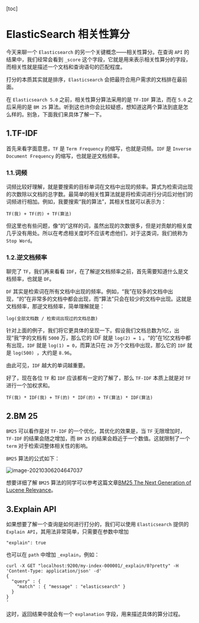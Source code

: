 [toc]



# ElasticSearch 相关性算分

今天来聊一个 `Elasticsearch` 的另一个关键概念——相关性算分。在查询 `API` 的结果中，我们经常会看到 `_score` 这个字段，它就是用来表示相关性算分的字段，而相关性就是描述一个文档和查询语句的匹配程度。

打分的本质其实就是排序，`Elasticsearch` 会把最符合用户需求的文档排在最前面。

在 `Elasticsearch 5.0` 之前，相关性算分算法采用的是 `TF-IDF` 算法，而在 `5.0` 之后采用的是 `BM 25` 算法。听到这也许你会比较疑惑，想知道这两个算法到底是怎么样的。别急，下面我们来具体了解一下。

## 1.TF-IDF

首先来看字面意思，`TF` 是 `Term Frequency` 的缩写，也就是词频。`IDF` 是 `Inverse Document Frequency` 的缩写，也就是逆文档频率。

### 1.1.词频

词频比较好理解，就是要搜索的目标单词在文档中出现的频率。算式为检索词出现的次数除以文档的总字数。最简单的相关性算法就是将检索词进行分词后对他们的词频进行相加。例如，我要搜索“我的算法”，其相关性就可以表示为：

`TF(我) + TF(的) + TF(算法)`

但这里也有些问题，像“的”这样的词，虽然出现的次数很多，但是对贡献的相关度几乎没有用处。所以在考虑相关度时不应该考虑他们，对于这类词，我们统称为 `Stop Word`。

### 1.2.逆文档频率

聊完了 `TF`，我们再来看看 `IDF`，在了解逆文档频率之前，首先需要知道什么是文档频率，也就是 `DF`。

`DF` 其实是检索词在所有文档中出现的频率。例如，“我”在较多的文档中出现，“的”在非常多的文档中都会出现，而“算法”只会在较少的文档中出现。这就是文档频率，那逆文档频率，简单理解就是：

`log(全部文档数 / 检索词出现过的文档总数)`

针对上面的例子，我们将它更具体的呈现一下。假设我们文档总数为1亿，出现“我”字的文档有 `5000` 万，那么它的 IDF 就是 `log(2) = 1` 。“的”在1亿文档中都有出现，`IDF` 就是 `log(1) = 0`，而算法只在 `20` 万个文档中出现，那么它的 `IDF` 就是 `log(500) `，大约是 `8.96`。

由此可见，`IDF` 越大的单词越重要。

好了，现在各位 `TF` 和 `IDF` 应该都有一定的了解了，那么 `TF-IDF` 本质上就是对 `TF` 进行一个加权求和。

`TF(我) * IDF(我) + TF(的) * IDF(的) + TF(算法) * IDF(算法)`

## 2.BM 25

`BM25` 可以看作是对 `TF-IDF` 的一个优化，其优化的效果是，当 `TF` 无限增加时， `TF-IDF` 的结果会随之增加，而 `BM 25` 的结果会趋近于一个数值。这就限制了一个 `term` 对于检索词整体相关性的影响。

`BM25` 算法的公式如下：

![image-20210306204647037](https://homan-blog.oss-cn-beijing.aliyuncs.com/study-demo/elastic-search-demo/image-20210306204647037.png)

想要详细了解 `BM25` 算法的同学可以参考这篇文章[BM25 The Next Generation of Lucene Relevance](https://opensourceconnections.com/blog/2015/10/16/bm25-the-next-generation-of-lucene-relevation/)。

## 3.Explain API

如果想要了解一个查询是如何进行打分的，我们可以使用 `Elasticsearch` 提供的 `Explain API`，其用法非常简单，只需要在参数中增加

```shell
"explain": true
```

也可以在 `path` 中增加 `_explain`，例如：

```shell
curl -X GET "localhost:9200/my-index-000001/_explain/0?pretty" -H 'Content-Type: application/json' -d'
{
  "query" : {
    "match" : { "message" : "elasticsearch" }
  }
}
'
```

这时，返回结果中就会有一个 `explanation` 字段，用来描述具体的算分过程。



















